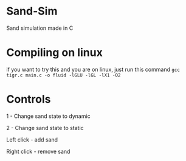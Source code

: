 # Sand-Sim
 Sand simulation made in C
# Compiling on linux
 if you want to try this and you are on linux, just run this command `gcc tigr.c main.c -o fluid -lGLU -lGL -lX1 -O2`
# Controls
 1 - Change sand state to dynamic
 

 2 - Change sand state to static

Left click - add sand

Right click - remove sand
